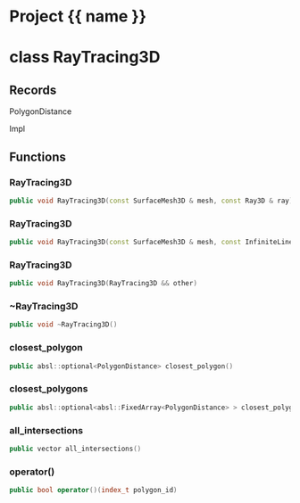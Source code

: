 <script setup>
import {useRoute} from 'vitepress'
const {path} = useRoute()
const tokens = path.split('/')
const words = tokens[2].split('-');
for (let i = 0; i < words.length; i++) {
    words[i] = words[i].charAt(0).toUpperCase() + words[i].slice(1);
    words[i] = words[i].replace('geode', 'Geode')
}
const name = words.join('-');
</script>
# Project {{ name }}

# class RayTracing3D


## Records

PolygonDistance

Impl



## Functions

### RayTracing3D

```cpp
public void RayTracing3D(const SurfaceMesh3D & mesh, const Ray3D & ray)
```


### RayTracing3D

```cpp
public void RayTracing3D(const SurfaceMesh3D & mesh, const InfiniteLine3D & infinite_line)
```


### RayTracing3D

```cpp
public void RayTracing3D(RayTracing3D && other)
```


### ~RayTracing3D

```cpp
public void ~RayTracing3D()
```


### closest_polygon

```cpp
public absl::optional<PolygonDistance> closest_polygon()
```


### closest_polygons

```cpp
public absl::optional<absl::FixedArray<PolygonDistance> > closest_polygons(index_t size)
```


### all_intersections

```cpp
public vector all_intersections()
```


### operator()

```cpp
public bool operator()(index_t polygon_id)
```




